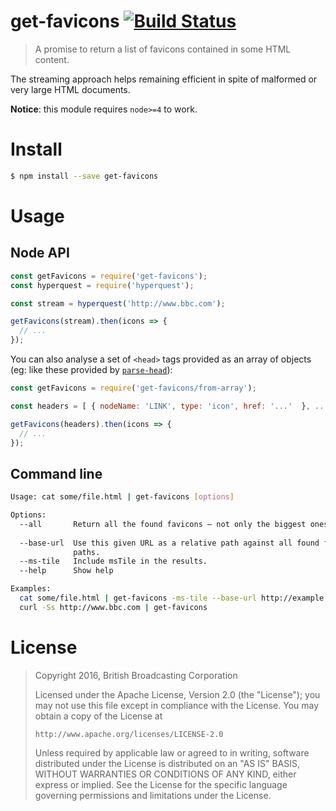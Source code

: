 # get-favicons [![Build Status](https://travis-ci.org/bbcrd/get-favicons.svg?branch=master)](https://travis-ci.org/bbcrd/get-favicons)

> A promise to return a list of favicons contained in some HTML content.

The streaming approach helps remaining efficient in spite of malformed or very large HTML documents.

**Notice**: this module requires `node>=4` to work.

# Install

```bash
$ npm install --save get-favicons
```

# Usage

## Node API

```js
const getFavicons = require('get-favicons');
const hyperquest = require('hyperquest');

const stream = hyperquest('http://www.bbc.com');

getFavicons(stream).then(icons => {
  // ...
});
```

You can also analyse a set of `<head>` tags provided as an array of objects
(eg: like these provided by [`parse-head`](https://npmjs.com/parse-head)):

```js
const getFavicons = require('get-favicons/from-array');

const headers = [ { nodeName: 'LINK', type: 'icon', href: '...'  }, ... ];

getFavicons(headers).then(icons => {
  // ...
});
```

## Command line

```bash
Usage: cat some/file.html | get-favicons [options]

Options:
  --all       Return all the found favicons — not only the biggest ones.
                                                                       [boolean]
  --base-url  Use this given URL as a relative path against all found favicons
              paths.
  --ms-tile   Include msTile in the results.                           [boolean]
  --help      Show help                                                [boolean]

Examples:
  cat some/file.html | get-favicons -ms-tile --base-url http://example.com/foo/bar
  curl -Ss http://www.bbc.com | get-favicons
```


# License

> Copyright 2016, British Broadcasting Corporation
> 
> Licensed under the Apache License, Version 2.0 (the "License");
> you may not use this file except in compliance with the License.
> You may obtain a copy of the License at
> 
>     http://www.apache.org/licenses/LICENSE-2.0
> 
> Unless required by applicable law or agreed to in writing, software
> distributed under the License is distributed on an "AS IS" BASIS,
> WITHOUT WARRANTIES OR CONDITIONS OF ANY KIND, either express or implied.
> See the License for the specific language governing permissions and
> limitations under the License.